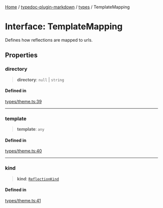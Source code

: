 [Home](../../../README.md) / [typedoc-plugin-markdown](../../README.md) / [types](../README.md) / TemplateMapping

# Interface: TemplateMapping

Defines how reflections are mapped to urls.

## Properties

### directory

> **directory**: `null` | `string`

#### Defined in

[types/theme.ts:39](https://github.com/typedoc2md/typedoc-plugin-markdown/blob/7934b23566f374f44fe6de5fd9240ab185bf799f/packages/typedoc-plugin-markdown/src/types/theme.ts#L39)

***

### template

> **template**: `any`

#### Defined in

[types/theme.ts:40](https://github.com/typedoc2md/typedoc-plugin-markdown/blob/7934b23566f374f44fe6de5fd9240ab185bf799f/packages/typedoc-plugin-markdown/src/types/theme.ts#L40)

***

### kind

> **kind**: [`ReflectionKind`](https://typedoc.org/api/enums/Models.ReflectionKind-1.html)

#### Defined in

[types/theme.ts:41](https://github.com/typedoc2md/typedoc-plugin-markdown/blob/7934b23566f374f44fe6de5fd9240ab185bf799f/packages/typedoc-plugin-markdown/src/types/theme.ts#L41)
